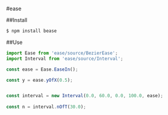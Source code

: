 #ease

##Install

```sh
$ npm install bease
```

##Use

```js
import Ease from 'ease/source/BezierEase';
import Interval from 'ease/source/Interval';

const ease = Ease.EaseIn();

const y = ease.yOfX(0.5);


const interval = new Interval(0.0, 60.0, 0.0, 100.0, ease);
 
const n = interval.nOfT(30.0);
```
